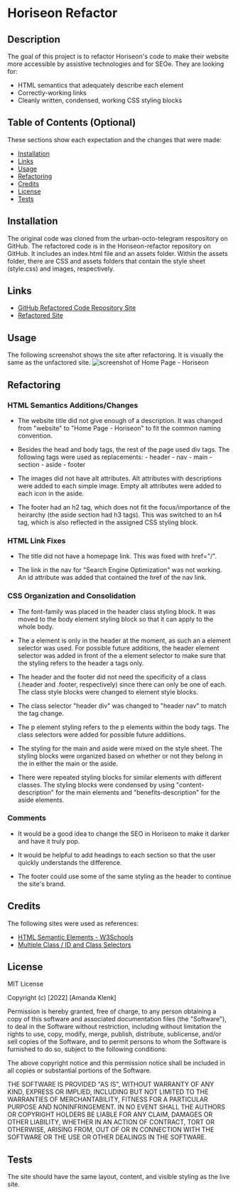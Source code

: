 # Horiseon Refactor

## Description

The goal of this project is to refactor Horiseon's code to make their website more accessible by assistive technologies and for SEOe. They are looking for: 

- HTML semantics that adequately describe each element
- Correctly-working links
- Cleanly written, condensed, working CSS styling blocks


## Table of Contents (Optional)

These sections show each expectation and the changes that were made:

- [Installation](#installation)
- [Links](#links)
- [Usage](#usage)
- [Refactoring](#refactoring)
- [Credits](#credits)
- [License](#license)
- [Tests](#tests)

## Installation
The original code was cloned from the urban-octo-telegram respository on GitHub. The refactored code is in the Horiseon-refactor repository on GitHub. It includes an index.html file and an assets folder. Within the assets folder, there are CSS and assets folders that contain the style sheet (style.css) and images, respectively. 


## Links 
- [GitHub Refactored Code Repository Site](https://github.com/amklenk/Horiseon-refactor)
- [Refactored Site](https://amklenk.github.io/Horiseon-refactor/)


## Usage
The following screenshot shows the site after refactoring. It is visually the same as the unfactored site. 
![screenshot of Home Page - Horiseon](./assets/images/amklenk.github.io_Horiseon-refactor.png)


## Refactoring
### HTML Semantics Additions/Changes
* The website title did not give enough of a description. It was changed from "website" to "Home Page - Horiseon" to fit the common naming convention.

* Besides the head and body tags, the rest of the page used div tags. The following tags were used as replacements: 
        - header
        - nav
        - main
        - section
        - aside
        - footer  

* The images did not have alt attributes. Alt attributes with descriptions were added to each simple image. Empty alt attributes were added to each icon in the aside.

* The footer had an h2 tag, which does not fit the focus/importance of the heirarchy (the aside section had h3 tags). This was switched to an h4 tag, which is also reflected in the assigned CSS styling block.

### HTML Link Fixes
* The title did not have a homepage link. This was fixed with href="/".

* The link in the nav for "Search Engine Optimization" was not working. An id attribute was added that contained the href of the nav link. 

### CSS Organization and Consolidation

* The font-family was placed in the header class styling block. It was moved to the body element styling block so that it can apply to the whole body. 

* The a element is only in the header at the moment, as such an a element selector was used. For possible future additions, the header element selector was added in front of the a element selector to make sure that the styling refers to the header a tags only. 

* The header and the footer did not need the specificity of a class (.header and .footer, respectively) since there can only be one of each. The class style blocks were changed to element style blocks. 

* The class selector "header div" was changed to "header nav" to match the tag change.

* The p element styling refers to the p elements within the body tags. The class selectors were added for possible future addiitions. 

* The styling for the main and aside were mixed on the style sheet. The styling blocks were organized based on whether or not they belong in the in either the main or the aside. 

* There were repeated styling blocks for similar elements with different classes. The styling blocks were condensed by using "content-description" for the main elements and "benefits-description" for the aside elements. 

### Comments

* It would be a good idea to change the SEO in Horiseon to make it darker and have it truly pop.

* It would be helpful to add headings to each section so that the user quickly understands the difference. 

* The footer could use some of the same styling as the header to continue the site's brand. 

## Credits
The following sites were used as references: 
- [HTML Semantic Elements - W3Schools](https://www.w3schools.com/html/html5_semantic_elements.asp#:~:text=or%20Vice%20Versa%3F-,The%20element%20specifies%20independent%2C%20self%2Dcontained%20content,defines%20section%20in%20a%20document)
- [Multiple Class / ID and Class Selectors](https://css-tricks.com/multiple-class-id-selectors/)

## License

MIT License

Copyright (c) [2022] [Amanda Klenk]

Permission is hereby granted, free of charge, to any person obtaining a copy
of this software and associated documentation files (the "Software"), to deal
in the Software without restriction, including without limitation the rights
to use, copy, modify, merge, publish, distribute, sublicense, and/or sell
copies of the Software, and to permit persons to whom the Software is
furnished to do so, subject to the following conditions:

The above copyright notice and this permission notice shall be included in all
copies or substantial portions of the Software.

THE SOFTWARE IS PROVIDED "AS IS", WITHOUT WARRANTY OF ANY KIND, EXPRESS OR
IMPLIED, INCLUDING BUT NOT LIMITED TO THE WARRANTIES OF MERCHANTABILITY,
FITNESS FOR A PARTICULAR PURPOSE AND NONINFRINGEMENT. IN NO EVENT SHALL THE
AUTHORS OR COPYRIGHT HOLDERS BE LIABLE FOR ANY CLAIM, DAMAGES OR OTHER
LIABILITY, WHETHER IN AN ACTION OF CONTRACT, TORT OR OTHERWISE, ARISING FROM,
OUT OF OR IN CONNECTION WITH THE SOFTWARE OR THE USE OR OTHER DEALINGS IN THE
SOFTWARE.

## Tests

The site should have the same layout, content, and visible styling as the live site.

